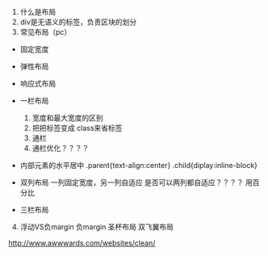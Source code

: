 1. 什么是布局
2. div是无语义的标签，负责区块的划分
3. 常见布局（pc）
- 固定宽度
- 弹性布局
- 响应式布局

- 一栏布局
	1. 宽度和最大宽度的区别
	2. 把把标签变成 class来省标签
	3. 通栏
	4. 通栏优化？？？？
- 内部元素的水平居中
	.parent{text-align:center}
	.child{diplay:inline-block}
- 双列布局
	一列固定宽度，另一列自适应
	是否可以两列都自适应？？？？  用百分比
- 三栏布局

4. 浮动VS负margin
负margin
圣杯布局
双飞翼布局

http://www.awwwards.com/websites/clean/